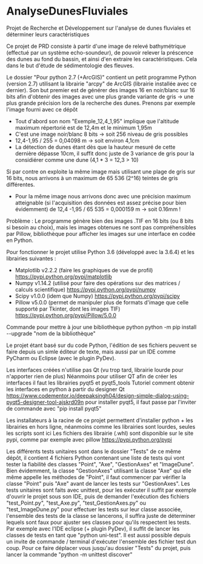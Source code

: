 # AnalyseDunesFluviales
Projet de Recherche et Développement sur l'analyse de dunes fluviales et déterminer leurs caractéristiques

Ce projet de PRD consiste à partir d'une image de relevé bathymétrique (effectué par un système echo-soundeur), de pouvoir relever la préscence des dunes au fond du bassin, et ainsi d'en extraire les caractéristiques.
Cela dans le but d'étude de sédimentologie des fleuves.

Le dossier "Pour python 2.7 (+ArcGIS)" contient un petit programme Python (version 2.7) utilisant la librairie "arcpy" de ArcGIS (librairie installée avec ce dernier).
Son but premier est de générer des images 16 en noir/blanc sur 16 bits afin d'obtenir des images avec une plus grande variante de gris → une plus grande précision lors de la recherche des dunes.
Prenons par exemple l'image fourni avec ce dépôt
 - Tout d'abord son nom "Exemple_12,4_1,95" implique que l'altitude maximum répertorié est de 12,4m et le minimum 1,95m
 - C'est une image noir/blanc 8 bits → soit 256 niveau de gris possibles
 - 12,4-1,95 / 255 = 0,04098 m → soit environ 4,1cm
 - La détection de dunes étant dès que la hauteur mesuré de cette dernière dépasse 10cm, il suffit donc juste de 3 variance de gris pour la considiérer comme une dune (4,1 * 3 = 12,3 > 10)
 
Si par contre on exploite la même image mais utilisant une plage de gris sur 16 bits, nous arrivons à un maximum de 65 536 (2^16) teintes de gris différentes.
 - Pour la même image nous arrivons donc avec une précision maximum atteignable (si l'acquisition des données est assez précise pour bien évidemment) de 12,4 -1,95 / 65 535 = 0,000159 m → soit 0.16mm !
 
Problème : Le programme génère bien des images .TIF en 16 bits (ou 8 bits si besoin au choix), mais les images obtenues ne sont pas compréhensibles par Pillow, bibliothèque pour afficher les images sur une interface en codée en Python.

Pour fonctionner le projet utilise Python 3.6 (développé avec la 3.6.4) et les librairies suivantes :
 - Matplotlib v2.2.2 (faire les graphiques de vue de profil) https://pypi.python.org/pypi/matplotlib
 - Numpy v1.14.2 (utilisé pour faire des opérations sur des matrices / calculs scientifique) https://pypi.python.org/pypi/numpy
 - Scipy v1.0.0 (idem que Numpy) https://pypi.python.org/pypi/scipy
 - Pillow v5.0.0 (permet de manipuler plus de formats d'image que celle supporté par Tkinter, dont les images TIF) https://pypi.python.org/pypi/Pillow/5.0.0

Commande pour mettre à jour une bibliothèque python
python -m pip install --upgrade "nom de la bibliothèque"

Le projet étant basé sur du code Python, l'édition de ses fichiers peuvent se faire depuis un simle éditeur de texte, mais aussi par un IDE comme PyCharm ou Eclipse (avec le plugin PyDev).

Les interfaces créées n'utilise pas Qt (vu trop tard, librairie lourde pour n'apporter rien de plus) 
Néanmoins pour utiliser QT afin de créer les interfaces il faut les librairies pyqt5 et pyqt5_tools
Tutoriel comment obtenir les interfaces en python à partir du designer Qt https://www.codementor.io/deepaksingh04/design-simple-dialog-using-pyqt5-designer-tool-ajskrd09n
pour installer pyqt5, il faut passe par l'inviter de commande avec "pip install pyqt5"

Les installateurs à la racine de ce projet permettent d'installer python + les librairies en hors ligne, néanmoins comme les librairies sont lourdes, seules les scripts sont ici
Les fichiers des librairie (.whl) sont disponible sur le site pypi, comme par exemple avec pillow
https://pypi.python.org/pypi

Les différents tests unitaires sont dans le dossier "Tests" de ce même dépôt, il contient 4 fichiers Python contenant une liste de tests qui vont tester la fiabilité des classes "Point", "Axe", "GestionAxes" et "ImageDune".
Bien évidemment, la classe "GestionAxes" utilisant la classe "Axe" qui elle même appelle les méthodes de "Point", il faut commencer par vérifier la classe "Point" puis "Axe" avant de lancer les tests sur "GestionAxes".
Les tests unitaires sont faits avec unittest, pour les exécuter il suffit par exemple d'ouvrir le projet sous son IDE, puis de demander l'exécution des fichiers "test_Point.py", "test_Axe.py", "test_GestionAxes.py" ou "test_ImageDune.py" pour effectuer les tests sur leur classe associée, l'ensemble des tests de la classe se lancerons, il suffira juste de déterminer lequels sont faux pour ajuster ses classes pour qu'ils respectent les tests.
Par exemple avec l'IDE eclipse (+ plugin PyDev), il suffit de lancer les classes de tests en tant que "python uni-test".
Il est aussi possible depuis un invite de commande / terminal d'exécuter l'ensemble des fichier test dun coup. Pour ce faire déplacer vous jusqu'au dossier "Tests" du projet, puis lancer la commande "python -m unittest discover"
